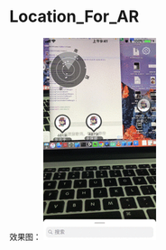 # Location_For_AR
效果图：
![效果图](https://github.com/AmoAmoAmo/Location_For_AR/blob/master/popView.gif?raw=true)